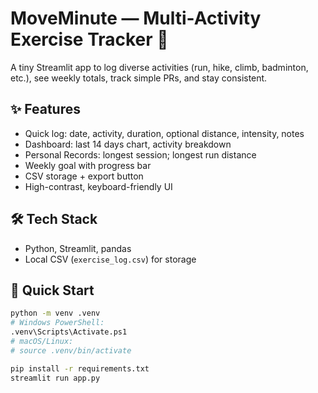 # MoveMinute — Multi-Activity Exercise Tracker 🏃

A tiny Streamlit app to log diverse activities (run, hike, climb, badminton, etc.), see weekly totals, track simple PRs, and stay consistent.

## ✨ Features
- Quick log: date, activity, duration, optional distance, intensity, notes
- Dashboard: last 14 days chart, activity breakdown
- Personal Records: longest session; longest run distance
- Weekly goal with progress bar
- CSV storage + export button
- High-contrast, keyboard-friendly UI

## 🛠 Tech Stack
- Python, Streamlit, pandas
- Local CSV (`exercise_log.csv`) for storage

## 🚀 Quick Start
```bash
python -m venv .venv
# Windows PowerShell:
.venv\Scripts\Activate.ps1
# macOS/Linux:
# source .venv/bin/activate

pip install -r requirements.txt
streamlit run app.py
